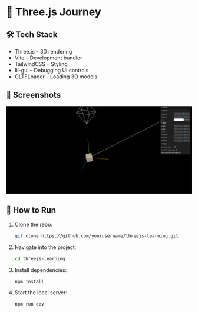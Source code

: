 # 🚀 Three.js Journey

## 🛠️ Tech Stack
- Three.js – 3D rendering  
- Vite – Development bundler  
- TailwindCSS – Styling  
- lil-gui – Debugging UI controls  
- GLTFLoader – Loading 3D models  

## 📸 Screenshots
![RotatingCube](/Screenshots/RotatingCube.png)

## 🚀 How to Run

1. Clone the repo:  

    ```bash
    git clone https://github.com/yourusername/threejs-learning.git
    ```

2. Navigate into the project:

    ```bash
    cd threejs-learning
    ```

3. Install dependencies:

    ```bash
    npm install
    ```

4. Start the local server:

    ```bash
    npm run dev
    ```

#
